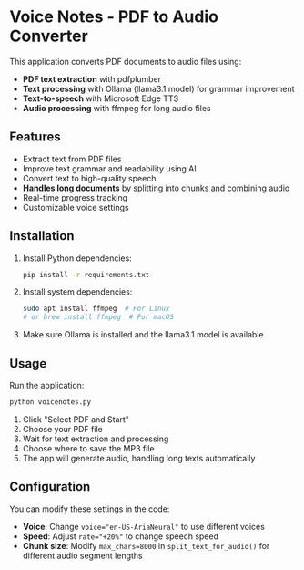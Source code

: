 # Voice Notes - PDF to Audio Converter

This application converts PDF documents to audio files using:
- **PDF text extraction** with pdfplumber
- **Text processing** with Ollama (llama3.1 model) for grammar improvement
- **Text-to-speech** with Microsoft Edge TTS
- **Audio processing** with ffmpeg for long audio files

## Features

- Extract text from PDF files
- Improve text grammar and readability using AI
- Convert text to high-quality speech
- **Handles long documents** by splitting into chunks and combining audio
- Real-time progress tracking
- Customizable voice settings

## Installation

1. Install Python dependencies:
   ```bash
   pip install -r requirements.txt
   ```

2. Install system dependencies:
   ```bash
   sudo apt install ffmpeg  # For Linux
   # or brew install ffmpeg  # For macOS
   ```

3. Make sure Ollama is installed and the llama3.1 model is available

## Usage

Run the application:
```bash
python voicenotes.py
```

1. Click "Select PDF and Start"
2. Choose your PDF file
3. Wait for text extraction and processing
4. Choose where to save the MP3 file
5. The app will generate audio, handling long texts automatically

## Configuration

You can modify these settings in the code:
- **Voice**: Change `voice="en-US-AriaNeural"` to use different voices
- **Speed**: Adjust `rate="+20%"` to change speech speed
- **Chunk size**: Modify `max_chars=8000` in `split_text_for_audio()` for different audio segment lengths